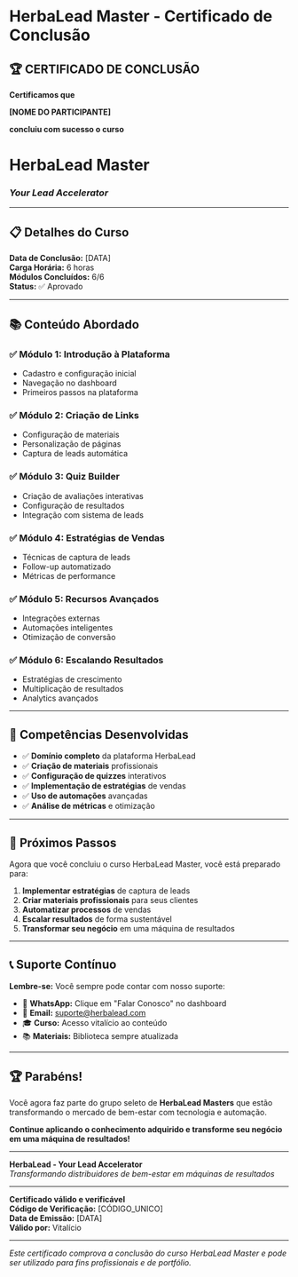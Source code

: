 # HerbaLead Master - Certificado de Conclusão

## 🏆 **CERTIFICADO DE CONCLUSÃO**

**Certificamos que**

**[NOME DO PARTICIPANTE]**

**concluiu com sucesso o curso**

# **HerbaLead Master**
### *Your Lead Accelerator*

---

## 📋 **Detalhes do Curso**

**Data de Conclusão:** [DATA]  
**Carga Horária:** 6 horas  
**Módulos Concluídos:** 6/6  
**Status:** ✅ Aprovado  

---

## 📚 **Conteúdo Abordado**

### ✅ **Módulo 1: Introdução à Plataforma**
- Cadastro e configuração inicial
- Navegação no dashboard
- Primeiros passos na plataforma

### ✅ **Módulo 2: Criação de Links**
- Configuração de materiais
- Personalização de páginas
- Captura de leads automática

### ✅ **Módulo 3: Quiz Builder**
- Criação de avaliações interativas
- Configuração de resultados
- Integração com sistema de leads

### ✅ **Módulo 4: Estratégias de Vendas**
- Técnicas de captura de leads
- Follow-up automatizado
- Métricas de performance

### ✅ **Módulo 5: Recursos Avançados**
- Integrações externas
- Automações inteligentes
- Otimização de conversão

### ✅ **Módulo 6: Escalando Resultados**
- Estratégias de crescimento
- Multiplicação de resultados
- Analytics avançados

---

## 🎯 **Competências Desenvolvidas**

- ✅ **Domínio completo** da plataforma HerbaLead
- ✅ **Criação de materiais** profissionais
- ✅ **Configuração de quizzes** interativos
- ✅ **Implementação de estratégias** de vendas
- ✅ **Uso de automações** avançadas
- ✅ **Análise de métricas** e otimização

---

## 🚀 **Próximos Passos**

Agora que você concluiu o curso HerbaLead Master, você está preparado para:

1. **Implementar estratégias** de captura de leads
2. **Criar materiais profissionais** para seus clientes
3. **Automatizar processos** de vendas
4. **Escalar resultados** de forma sustentável
5. **Transformar seu negócio** em uma máquina de resultados

---

## 📞 **Suporte Contínuo**

**Lembre-se:** Você sempre pode contar com nosso suporte:

- 💬 **WhatsApp:** Clique em "Falar Conosco" no dashboard
- 📧 **Email:** suporte@herbalead.com
- 🎓 **Curso:** Acesso vitalício ao conteúdo
- 📚 **Materiais:** Biblioteca sempre atualizada

---

## 🏆 **Parabéns!**

Você agora faz parte do grupo seleto de **HerbaLead Masters** que estão transformando o mercado de bem-estar com tecnologia e automação.

**Continue aplicando o conhecimento adquirido e transforme seu negócio em uma máquina de resultados!**

---

**HerbaLead - Your Lead Accelerator**  
*Transformando distribuidores de bem-estar em máquinas de resultados*

---

**Certificado válido e verificável**  
**Código de Verificação:** [CÓDIGO_UNICO]  
**Data de Emissão:** [DATA]  
**Válido por:** Vitalício  

---

*Este certificado comprova a conclusão do curso HerbaLead Master e pode ser utilizado para fins profissionais e de portfólio.*


























